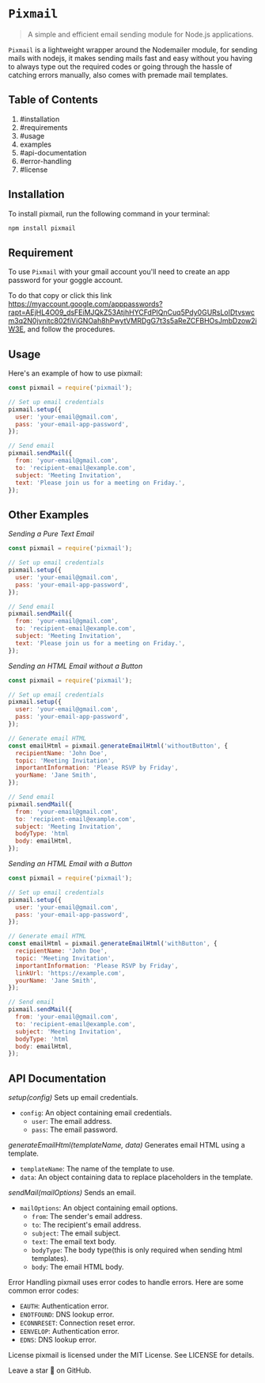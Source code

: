 # `Pixmail`
> A simple and efficient email sending module for Node.js applications.

`Pixmail` is a lightweight wrapper around the Nodemailer module, for sending mails with nodejs, it makes sending mails fast and easy without you having to always type out the required codes or going through the hassle of catching errors manually, also comes with premade mail templates.


## Table of Contents
1. #installation
2. #requirements
3. #usage
4. examples
5. #api-documentation
6. #error-handling
7. #license

## Installation
To install pixmail, run the following command in your terminal:

```bash
npm install pixmail
```

## Requirement
To use `Pixmail` with your gmail account you'll need to create an app password for your goggle account.

To do that copy or click this link https://myaccount.google.com/apppasswords?rapt=AEjHL4O09_dsFEiMJQkZ53AtjhHYCFdPIQnCuq5Pdy0GURsLoIDtvswcm3q2N0jvnitc802fiViGNOah8hPwytVMRDgG7t3s5aReZCFBHOsJmbDzow2iW3E, and follow the procedures.

## Usage
Here's an example of how to use pixmail:

```javascript
const pixmail = require('pixmail');

// Set up email credentials
pixmail.setup({
  user: 'your-email@gmail.com',
  pass: 'your-email-app-password',
});

// Send email
pixmail.sendMail({
  from: 'your-email@gmail.com',
  to: 'recipient-email@example.com',
  subject: 'Meeting Invitation',
  text: 'Please join us for a meeting on Friday.',
});
```

## Other Examples
*Sending a Pure Text Email*
```javascript
const pixmail = require('pixmail');

// Set up email credentials
pixmail.setup({
  user: 'your-email@gmail.com',
  pass: 'your-email-app-password',
});

// Send email
pixmail.sendMail({
  from: 'your-email@gmail.com',
  to: 'recipient-email@example.com',
  subject: 'Meeting Invitation',
  text: 'Please join us for a meeting on Friday.',
});
```

*Sending an HTML Email without a Button*
```javascript
const pixmail = require('pixmail');

// Set up email credentials
pixmail.setup({
  user: 'your-email@gmail.com',
  pass: 'your-email-app-password',
});

// Generate email HTML
const emailHtml = pixmail.generateEmailHtml('withoutButton', {
  recipientName: 'John Doe',
  topic: 'Meeting Invitation',
  importantInformation: 'Please RSVP by Friday',
  yourName: 'Jane Smith',
});

// Send email
pixmail.sendMail({
  from: 'your-email@gmail.com',
  to: 'recipient-email@example.com',
  subject: 'Meeting Invitation',
  bodyType: 'html
  body: emailHtml,
});
```

*Sending an HTML Email with a Button*
```javascript
const pixmail = require('pixmail');

// Set up email credentials
pixmail.setup({
  user: 'your-email@gmail.com',
  pass: 'your-email-app-password',
});

// Generate email HTML
const emailHtml = pixmail.generateEmailHtml('withButton', {
  recipientName: 'John Doe',
  topic: 'Meeting Invitation',
  importantInformation: 'Please RSVP by Friday',
  linkUrl: 'https://example.com',
  yourName: 'Jane Smith',
});

// Send email
pixmail.sendMail({
  from: 'your-email@gmail.com',
  to: 'recipient-email@example.com',
  subject: 'Meeting Invitation',
  bodyType: 'html
  body: emailHtml,
});
```


## API Documentation
*setup(config)*
Sets up email credentials.

- `config`: An object containing email credentials.
    - `user`: The email address.
    - `pass`: The email password.

*generateEmailHtml(templateName, data)*
Generates email HTML using a template.

- `templateName`: The name of the template to use.
- `data`: An object containing data to replace placeholders in the template.

*sendMail(mailOptions)*
Sends an email.

- `mailOptions`: An object containing email options.
    - `from`: The sender's email address.
    - `to`: The recipient's email address.
    - `subject`: The email subject.
    - `text`: The email text body.
    - `bodyType`: The body type(this is only required when sending html templates).
    - `body`: The email HTML body.

Error Handling
pixmail uses error codes to handle errors. Here are some common error codes:

- `EAUTH`: Authentication error.
- `ENOTFOUND`: DNS lookup error.
- `ECONNRESET`: Connection reset error.
- `EENVELOP`: Authentication error.
- `EDNS`: DNS lookup error.

License
pixmail is licensed under the MIT License. See LICENSE for details.

Leave a star 🌟 on GitHub.